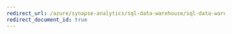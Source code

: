 ```yaml
---
redirect_url: /azure/synapse-analytics/sql-data-warehouse/sql-data-warehouse-tables-temporary
redirect_document_id: true
---
```


